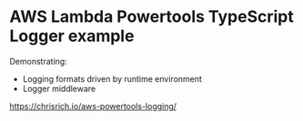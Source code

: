 # AWS Lambda Powertools TypeScript Logger example

Demonstrating:
- Logging formats driven by runtime environment
- Logger middleware

https://chrisrich.io/aws-powertools-logging/

